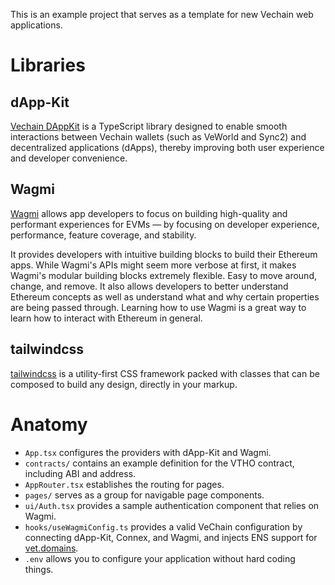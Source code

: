 This is an example project that serves as a template for new Vechain web applications.

# Libraries

## dApp-Kit

[Vechain DAppKit](https://github.com/vechain/vechain-dapp-kit) is a TypeScript library designed to enable smooth interactions between Vechain wallets (such as VeWorld and Sync2) and decentralized applications (dApps), thereby improving both user experience and developer convenience.


## Wagmi

[Wagmi](https://wagmi.sh) allows app developers to focus on building high-quality and performant experiences for EVMs — by focusing on developer experience, performance, feature coverage, and stability.

It provides developers with intuitive building blocks to build their Ethereum apps. While Wagmi's APIs might seem more verbose at first, it makes Wagmi's modular building blocks extremely flexible. Easy to move around, change, and remove. It also allows developers to better understand Ethereum concepts as well as understand what and why certain properties are being passed through. Learning how to use Wagmi is a great way to learn how to interact with Ethereum in general.

## tailwindcss

[tailwindcss](https://tailwindcss.com) is a utility-first CSS framework packed with classes that can be composed to build any design, directly in your markup.


# Anatomy

* `App.tsx` configures the providers with dApp-Kit and Wagmi.
* `contracts/` contains an example definition for the VTHO contract, including ABI and address.
* `AppRouter.tsx` establishes the routing for pages.
* `pages/` serves as a group for navigable page components.
* `ui/Auth.tsx` provides a sample authentication component that relies on Wagmi.
* `hooks/useWagmiConfig.ts` provides a valid VeChain configuration by connecting dApp-Kit, Connex, and Wagmi, and injects ENS support for [vet.domains](https://vet.domains).
* `.env` allows you to configure your application without hard coding things.
